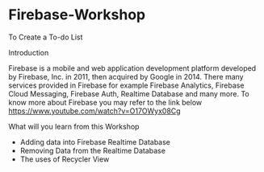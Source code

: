 # Firebase-Workshop
To Create a To-do List

Introduction

Firebase is a mobile and web application development platform developed by Firebase, Inc. in 2011, then acquired by Google in 2014. There many services provided in Firebase for example Firebase Analytics, Firebase Cloud Messaging, Firebase Auth, Realtime Database and many more. To know more about Firebase you may refer to the link below https://www.youtube.com/watch?v=O17OWyx08Cg

What will you learn from this Workshop
-	Adding data into Firebase Realtime Database
-	Removing Data from the Realtime Database
-	The uses of Recycler View
 
